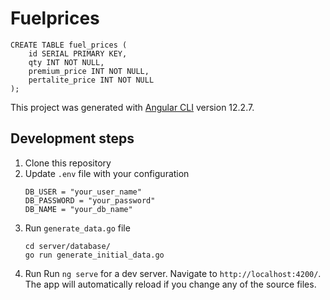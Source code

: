 # Fuelprices
```
CREATE TABLE fuel_prices (
    id SERIAL PRIMARY KEY,
    qty INT NOT NULL,
    premium_price INT NOT NULL,
    pertalite_price INT NOT NULL
);
```
This project was generated with [Angular CLI](https://github.com/angular/angular-cli) version 12.2.7.

## Development steps
1. Clone this repository
2. Update `.env` file with your configuration
    ```
    DB_USER = "your_user_name"
    DB_PASSWORD = "your_password"
    DB_NAME = "your_db_name"
    ```
3. Run `generate_data.go` file
    ```
    cd server/database/
    go run generate_initial_data.go
    ```
4. Run
Run `ng serve` for a dev server. Navigate to `http://localhost:4200/`. The app will automatically reload if you change any of the source files.
